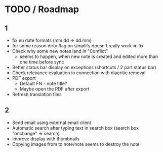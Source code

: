 # TODO / Roadmap
## 1
* fix eu date formats (mm.dd => dd.mm)
* for some reason dirty flag on simplify doesn't really work => fix
* Check why some new notes land in "Conflict"
  * seems to happen, when new note is created and edited more than one time before sync 
* Better status bar display on exceptions (shortcuts / 2 part status bar)
* Check relevance evaluation in connection with diacritic removal 
* PDF export
    * Default FN - note title?
    * Maybe open the PDF after export
* Refresh translation files

## 2
* Send email using external email client
* Automatic search after typing text in search box (search box "onchange" => search)
* Improve display with thumbnails
* Copying images from to note/note seems to destroy the note
  
